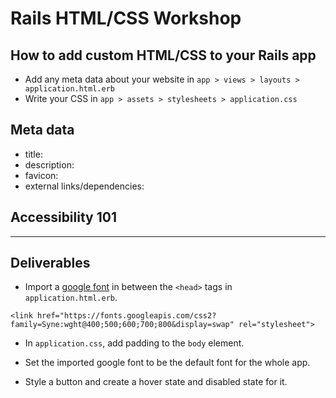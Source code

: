 # Rails HTML/CSS Workshop

## How to add custom HTML/CSS to your Rails app
* Add any meta data about your website in `app > views > layouts > application.html.erb`
* Write your CSS in `app > assets > stylesheets > application.css`

## Meta data
* title:
* description: 
* favicon: 
* external links/dependencies: 

## Accessibility 101

---

## Deliverables
* Import a [google font](https://fonts.google.com) in between the `<head>` tags in `application.html.erb`.

`<link href="https://fonts.googleapis.com/css2?family=Syne:wght@400;500;600;700;800&display=swap" rel="stylesheet">`

* In `application.css`, add padding to the `body` element.
* Set the imported google font to be the default font for the whole app.



* Style a button and create a hover state and disabled state for it.
